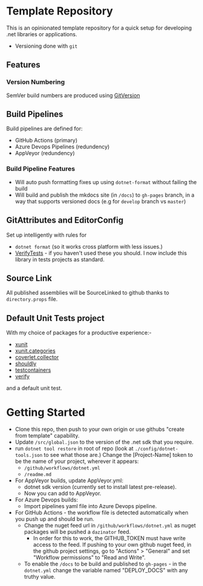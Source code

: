 # Template Repository

This is an opinionated template repository for a quick setup for developing .net libraries or applications.

- Versioning done with `git`

## Features

### Version Numbering

SemVer build numbers are produced using [GitVersion](https://github.com/GitTools/GitVersion)

## Build Pipelines

Build pipelines are defined for:

- GitHub Actions (primary)
- Azure Devops Pipelines (redundency)
- AppVeyor (redundency)

### Build Pipeline Features

- Will auto push formatting fixes up using `dotnet-format` without failing the build
- Will build and publish the mkdocs site (in `/docs`) to `gh-pages` branch, in a way that supports versioned docs (e.g for `develop` branch vs `master`)

## GitAttributes and EditorConfig

Set up intelligently with rules for

- `dotnet format` (so it works cross platform with less issues.)
- [VerifyTests](https://github.com/VerifyTests/Verify) - if you haven't used these you should. I now include this library in tests projects as standard.

## Source Link

All published assemblies will be SourceLinked to github thanks to `directory.props` file.

## Default Unit Tests project

With my choice of packages for a productive experience:-

  - [xunit](https://github.com/xunit/xunit)
  - [xunit.categories](https://github.com/brendanconnolly/Xunit.Categories)
  - [coverlet.collector](https://github.com/coverlet-coverage/coverlet)
  - [shouldly](https://github.com/shouldly/shouldly)
  - [testcontainers](https://github.com/testcontainers/testcontainers-dotnet)
  - [verify](https://github.com/VerifyTests/Verify)

 and a default unit test.

# Getting Started

- Clone this repo, then push to your own origin or use githubs "create from template" capability.
- Update `/src/global.json` to the version of the .net sdk that you require.
- run `dotnet tool restore` in root of repo (look at `./config/dotnet-tools.json` to see what those are.)
  Change the [Project-Name] token to be the name of your project, wherever it appears:
  -  `/github/workflows/dotnet.yml`
  -  `/readme.md` 
- For AppVeyor builds, update AppVeyor.yml:
    - dotnet sdk version (currently set to install latest pre-release).
    - Now you can add to AppVeyor.
- For Azure Devops builds:
    - Import pipelines yaml file into Azure Devops pipeline.
- For GitHub Actions - the workflow file is detected automatically when you push up and should be run.
  - Change the nuget feed url in `/github/workflows/dotnet.yml` as nuget packages will be pushed a `dazinator` feed.
    - In order for this to work, the GITHUB_TOKEN must have write access to the feed. If pushing to your own github nuget feed, in the github project settings, go to "Actions" > "General" and set "Workflow permissions" to "Read and Write".
  - To enable the `/docs` to be build and published to `gh-pages` - in the `dotnet.yml` change the variable named "DEPLOY_DOCS" with any truthy value.
